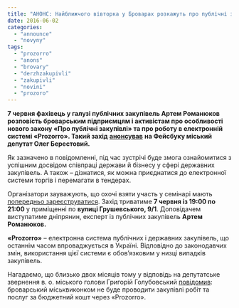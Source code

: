 ```yaml
---
title: "АНОНС: Найближчого вівторка у Броварах розкажуть про публічні закупівлі та систему «Prozorro»"
date: 2016-06-02
categories: 
  - "announce"
  - "novyny"
tags: 
  - "prozorro"
  - "anons"
  - "brovary"
  - "derzhzakupivli"
  - "zakupivli"
  - "novini"
  - "prozoro"
---
```


**7 червня фахівець у галузі публічних закупівель Артем Романюков розповість броварським підприємцям і активістам про особливості нового закону «Про публічні закупівлі» та про роботу в електронній системі «Prozorro». Такий захід** [**анонсував**](https://www.facebook.com/events/1745604332384233/) **на Фейсбуку міський депутат Олег Берестовий.**

Як зазначено в повідомленні, під час зустрічі буде змога ознайомитися з успішним досвідом співпраці держави й бізнесу у сфері державних закупівель. А також – дізнатися, як можна приєднатися до електронної системи торгів і перемагати в тендерах.

Організатори зауважують, що охочі взяти участь у семінарі мають [попередньо зареєструватися](https://docs.google.com/forms/d/1woUTEVMS3mZAWY5efqIMuDX3xP-ivBf89iqcJsDlqwQ/viewform). Захід триватиме **7 червня із 19:00 по 21:00** у приміщенні по **вулиці Грушевського, 9/1**. Доповідачем виступатиме дніпрянин, експерт із публічних закупівель **Артем Романюков.**

**«Prozorro»** – електронна система публічних і державних закупівель, що останнім часом впроваджується в Україні. Відповідно до законодавчих змін, використання цієї системи є обов’язковим у низці випадків закупівель.

Нагадаємо, що близько двох місяців тому у відповідь на депутатське звернення в. о. міського голови Григорій Голубовський [повідомив](https://mpz.brovary.org/brovarska-meriya-ne-hoche-kupuvaty-poslugy-cherez-systemu-prozorro/): броварський міськвиконком не буде проводити закупівлі робіт та послуг за бюджетний кошт через «Prozorro».
